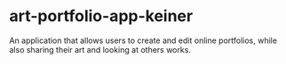 # art-portfolio-app-keiner
An application that allows users to create and edit online portfolios, while also sharing their art and looking at others works.
